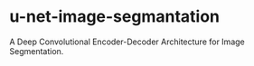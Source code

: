 # u-net-image-segmantation
A Deep Convolutional Encoder-Decoder Architecture for Image Segmentation.
